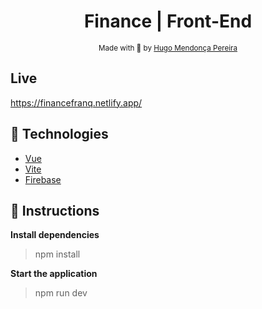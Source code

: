 <h1 align="center"> Finance | Front-End </h1>

<div align="center">
  <sub> Made with 💖 by
    <a href="https://github.com/hugompereira2">Hugo Mendonça Pereira</a>
  </sub>
</div>

## Live

 https://financefranq.netlify.app/

## 🚀 Technologies

* [Vue](https://vuejs.org/)
* [Vite](https://vitejs.dev/) 
* [Firebase](https://firebase.google.com/)      

## :checkered_flag: Instructions

**Install dependencies**

> npm install

**Start the application**

> npm run dev

